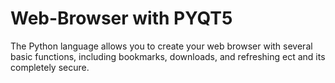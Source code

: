 # Web-Browser with PYQT5
The Python language allows you to create your web browser with several basic functions, including bookmarks, downloads, and refreshing ect and its completely secure.
